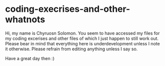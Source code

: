 # coding-execrises-and-other-whatnots
Hi, my name is Chyruosn Solomon. You seem to have accessed my files for my coding excerises and other files of which I just happen to still work out. Please bear in mind that everything here is underdevelopment unless I note it otherwise. Please refrain from editing anything unless I say so.

Have a great day then :)
